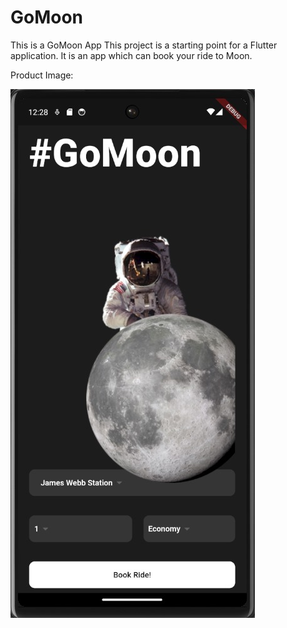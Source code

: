 # GoMoon

This is a GoMoon App
This project is a starting point for a Flutter application.
It is an app which can book your ride to Moon.

Product Image:

![Product Image](FinalProduct/go_moon.jpg)
